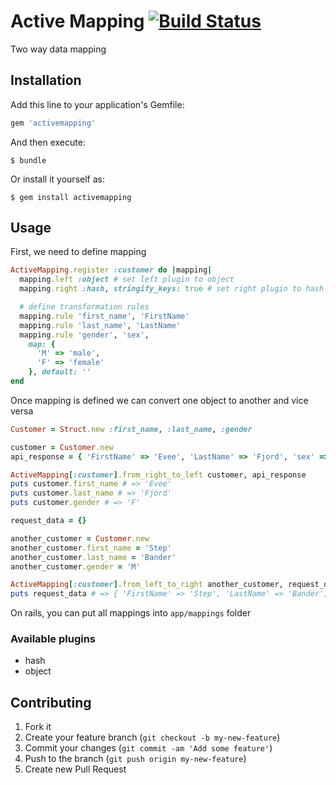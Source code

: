# Active Mapping [![Build Status](https://travis-ci.org/timsly/activemapping.svg?branch=master)](https://travis-ci.org/timsly/activemapping)

Two way data mapping

## Installation

Add this line to your application's Gemfile:

```ruby
gem 'activemapping'
```

And then execute:

    $ bundle

Or install it yourself as:

    $ gem install activemapping

## Usage

First, we need to define mapping

```ruby
ActiveMapping.register :customer do |mapping|
  mapping.left :object # set left plugin to object
  mapping.right :hash, stringify_keys: true # set right plugin to hash

  # define transformation rules
  mapping.rule 'first_name', 'FirstName'
  mapping.rule 'last_name', 'LastName'
  mapping.rule 'gender', 'sex',
    map: {
      'M' => 'male',
      'F' => 'female'
    }, default: ''
end
```

Once mapping is defined we can convert one object to another and vice versa

```ruby
Customer = Struct.new :first_name, :last_name, :gender

customer = Customer.new
api_response = { 'FirstName' => 'Evee', 'LastName' => 'Fjord', 'sex' => 'female' }

ActiveMapping[:customer].from_right_to_left customer, api_response
puts customer.first_name # => 'Evee'
puts customer.last_name # => 'Fjord'
puts customer.gender # => 'F'

request_data = {}

another_customer = Customer.new
another_customer.first_name = 'Step'
another_customer.last_name = 'Bander'
another_customer.gender = 'M'

ActiveMapping[:customer].from_left_to_right another_customer, request_data
puts request_data # => { 'FirstName' => 'Step', 'LastName' => 'Bander', sex: 'male' }
```

On rails, you can put all mappings into `app/mappings` folder

### Available plugins

* hash
* object

## Contributing

1. Fork it
2. Create your feature branch (`git checkout -b my-new-feature`)
3. Commit your changes (`git commit -am 'Add some feature'`)
4. Push to the branch (`git push origin my-new-feature`)
5. Create new Pull Request
